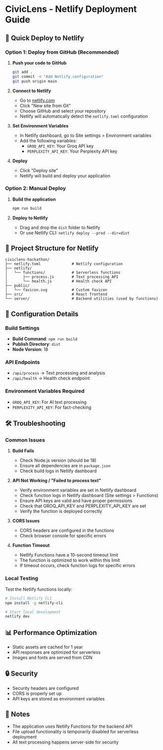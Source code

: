 # CivicLens - Netlify Deployment Guide

## 🚀 Quick Deploy to Netlify

### Option 1: Deploy from GitHub (Recommended)

1. **Push your code to GitHub**
   ```bash
   git add .
   git commit -m "Add Netlify configuration"
   git push origin main
   ```

2. **Connect to Netlify**
   - Go to [netlify.com](https://netlify.com)
   - Click "New site from Git"
   - Choose GitHub and select your repository
   - Netlify will automatically detect the `netlify.toml` configuration

3. **Set Environment Variables**
   - In Netlify dashboard, go to Site settings > Environment variables
   - Add the following variables:
     - `GROQ_API_KEY`: Your Groq API key
     - `PERPLEXITY_API_KEY`: Your Perplexity API key

4. **Deploy**
   - Click "Deploy site"
   - Netlify will build and deploy your application

### Option 2: Manual Deploy

1. **Build the application**
   ```bash
   npm run build
   ```

2. **Deploy to Netlify**
   - Drag and drop the `dist` folder to Netlify
   - Or use Netlify CLI: `netlify deploy --prod --dir=dist`

## 📁 Project Structure for Netlify

```
civiclens-hackathon/
├── netlify.toml              # Netlify configuration
├── netlify/
│   └── functions/            # Serverless functions
│       ├── process.js        # Text processing API
│       └── health.js         # Health check API
├── public/
│   └── favicon.svg           # Custom favicon
├── src/                      # React frontend
└── server/                   # Backend utilities (used by functions)
```

## 🔧 Configuration Details

### Build Settings
- **Build Command**: `npm run build`
- **Publish Directory**: `dist`
- **Node Version**: 18

### API Endpoints
- `/api/process` → Text processing and analysis
- `/api/health` → Health check endpoint

### Environment Variables Required
- `GROQ_API_KEY`: For AI text processing
- `PERPLEXITY_API_KEY`: For fact-checking

## 🛠️ Troubleshooting

### Common Issues

1. **Build Fails**
   - Check Node.js version (should be 18)
   - Ensure all dependencies are in `package.json`
   - Check build logs in Netlify dashboard

2. **API Not Working / "Failed to process text"**
   - Verify environment variables are set in Netlify dashboard
   - Check function logs in Netlify dashboard (Site settings > Functions)
   - Ensure API keys are valid and have proper permissions
   - Check that GROQ_API_KEY and PERPLEXITY_API_KEY are set
   - Verify the function is deployed correctly

3. **CORS Issues**
   - CORS headers are configured in the functions
   - Check browser console for specific errors

4. **Function Timeout**
   - Netlify Functions have a 10-second timeout limit
   - The function is optimized to work within this limit
   - If timeout occurs, check function logs for specific errors

### Local Testing

Test the Netlify functions locally:
```bash
# Install Netlify CLI
npm install -g netlify-cli

# Start local development
netlify dev
```

## 📊 Performance Optimization

- Static assets are cached for 1 year
- API responses are optimized for serverless
- Images and fonts are served from CDN

## 🔒 Security

- Security headers are configured
- CORS is properly set up
- API keys are stored as environment variables

## 📝 Notes

- The application uses Netlify Functions for the backend API
- File upload functionality is temporarily disabled for serverless deployment
- All text processing happens server-side for security
